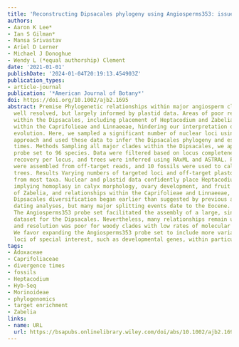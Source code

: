 ```yaml
---
title: 'Reconstructing Dipsacales phylogeny using Angiosperms353: issues and insights'
authors:
- Aaron K Lee*
- Ian S Gilman*
- Mansa Srivastav
- Ariel D Lerner
- Michael J Donoghue
- Wendy L (*equal authorship) Clement
date: '2021-01-01'
publishDate: '2024-01-04T20:19:13.454903Z'
publication_types:
- article-journal
publication: '*American Journal of Botany*'
doi: https://doi.org/10.1002/ajb2.1695
abstract: Premise Phylogenetic relationships within major angiosperm clades are increasingly
  well resolved, but largely informed by plastid data. Areas of poor resolution persist
  within the Dipsacales, including placement of Heptacodium and Zabelia, and relationships
  within the Caprifolieae and Linnaeeae, hindering our interpretation of morphological
  evolution. Here, we sampled a significant number of nuclear loci using a Hyb-Seq
  approach and used these data to infer the Dipsacales phylogeny and estimate divergence
  times. Methods Sampling all major clades within the Dipsacales, we applied the Angiosperms353
  probe set to 96 species. Data were filtered based on locus completeness and taxon
  recovery per locus, and trees were inferred using RAxML and ASTRAL. Plastid loci
  were assembled from off-target reads, and 10 fossils were used to calibrate dated
  trees. Results Varying numbers of targeted loci and off-target plastomes were recovered
  from most taxa. Nuclear and plastid data confidently place Heptacodium with Caprifolieae,
  implying homoplasy in calyx morphology, ovary development, and fruit type. Placement
  of Zabelia, and relationships within the Caprifolieae and Linnaeeae, remain uncertain.
  Dipsacales diversification began earlier than suggested by previous angiosperm-wide
  dating analyses, but many major splitting events date to the Eocene. Conclusions
  The Angiosperms353 probe set facilitated the assembly of a large, single-copy nuclear
  dataset for the Dipsacales. Nevertheless, many relationships remain unresolved,
  and resolution was poor for woody clades with low rates of molecular evolution.
  We favor expanding the Angiosperms353 probe set to include more variable loci and
  loci of special interest, such as developmental genes, within particular clades.
tags:
- Adoxaceae
- Caprifoliaceae
- divergence times
- fossils
- Heptacodium
- Hyb-Seq
- Morinoideae
- phylogenomics
- target enrichment
- Zabelia
links:
- name: URL
  url: https://bsapubs.onlinelibrary.wiley.com/doi/abs/10.1002/ajb2.1695
---
```

